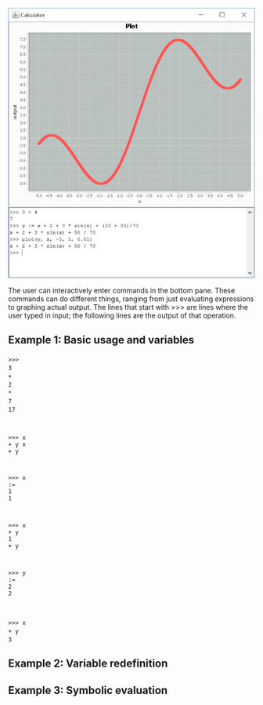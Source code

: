 ![Finished program](/imgs/calculator-screenshot.png)

The user can interactively enter commands in the bottom pane. These commands can do different things, ranging from just evaluating expressions to graphing actual output. The lines that start with >>> are lines where the user typed in input; the following lines are the output of that operation.

## Example 1: Basic usage and variables

<code class=" language-pseudocode"><span class="token operator">&gt;&gt;&gt;</span> <span class="token number">3</span> <span class="token operator">+</span> <span class="token number">2</span> <span class="token operator">*</span> <span class="token number">7</span>
<span class="token number">17</span>

<span class="token operator">&gt;&gt;&gt;</span> x <span class="token operator">+</span> y
x <span class="token operator">+</span> y

<span class="token operator">&gt;&gt;&gt;</span> x <span class="token operator">:</span><span class="token operator">=</span> <span class="token number">1</span>
<span class="token number">1</span>

<span class="token operator">&gt;&gt;&gt;</span> x <span class="token operator">+</span> y
<span class="token number">1</span> <span class="token operator">+</span> y

<span class="token operator">&gt;&gt;&gt;</span> y <span class="token operator">:</span><span class="token operator">=</span> <span class="token number">2</span>
<span class="token number">2</span>

<span class="token operator">&gt;&gt;&gt;</span> x <span class="token operator">+</span> y
<span class="token number">3</span><span aria-hidden="true" class="line-numbers-rows"><span></span><span></span><span></span><span></span><span></span><span></span><span></span><span></span><span></span><span></span><span></span><span></span><span></span><span></span><span></span><span></span><span></span></span></code>

## Example 2: Variable redefinition

## Example 3: Symbolic evaluation

